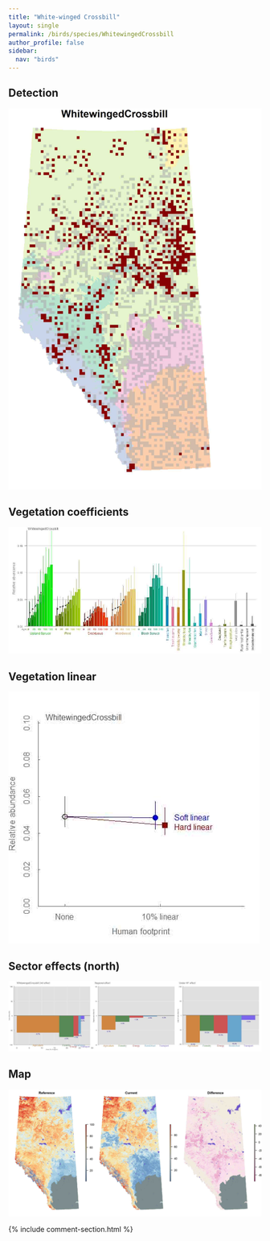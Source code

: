 ```yaml
---
title: "White-winged Crossbill"
layout: single
permalink: /birds/species/WhitewingedCrossbill
author_profile: false
sidebar:
  nav: "birds"
---
```


<h2>Detection</h2>

![](/assets/images/birds/WhitewingedCrossbill/det.jpg)

<h2>Vegetation coefficients</h2>

![](/assets/images/birds/WhitewingedCrossbill/veghf.jpg)

<h2>Vegetation linear</h2>

![](/assets/images/birds/WhitewingedCrossbill/lin-north.jpg)

<h2>Sector effects (north)</h2>

![](/assets/images/birds/WhitewingedCrossbill/sector-north.jpg)

<h2>Map</h2>

![](/assets/images/birds/WhitewingedCrossbill/map.jpg)

{% include comment-section.html %}
